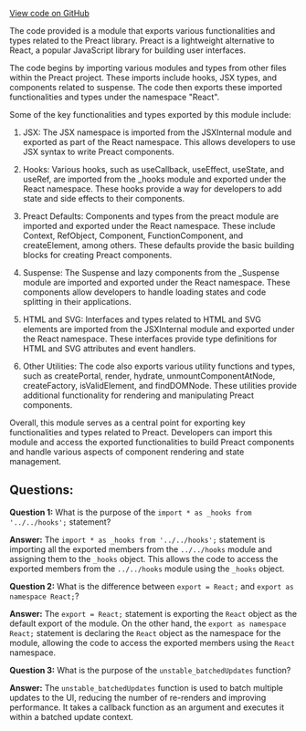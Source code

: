 [View code on GitHub](https://github.com/preactjs/preact/compat/src/index.d.ts)

The code provided is a module that exports various functionalities and types related to the Preact library. Preact is a lightweight alternative to React, a popular JavaScript library for building user interfaces.

The code begins by importing various modules and types from other files within the Preact project. These imports include hooks, JSX types, and components related to suspense. The code then exports these imported functionalities and types under the namespace "React".

Some of the key functionalities and types exported by this module include:

1. JSX: The JSX namespace is imported from the JSXInternal module and exported as part of the React namespace. This allows developers to use JSX syntax to write Preact components.

2. Hooks: Various hooks, such as useCallback, useEffect, useState, and useRef, are imported from the _hooks module and exported under the React namespace. These hooks provide a way for developers to add state and side effects to their components.

3. Preact Defaults: Components and types from the preact module are imported and exported under the React namespace. These include Context, RefObject, Component, FunctionComponent, and createElement, among others. These defaults provide the basic building blocks for creating Preact components.

4. Suspense: The Suspense and lazy components from the _Suspense module are imported and exported under the React namespace. These components allow developers to handle loading states and code splitting in their applications.

5. HTML and SVG: Interfaces and types related to HTML and SVG elements are imported from the JSXInternal module and exported under the React namespace. These interfaces provide type definitions for HTML and SVG attributes and event handlers.

6. Other Utilities: The code also exports various utility functions and types, such as createPortal, render, hydrate, unmountComponentAtNode, createFactory, isValidElement, and findDOMNode. These utilities provide additional functionality for rendering and manipulating Preact components.

Overall, this module serves as a central point for exporting key functionalities and types related to Preact. Developers can import this module and access the exported functionalities to build Preact components and handle various aspects of component rendering and state management.
## Questions: 
 **Question 1:** What is the purpose of the `import * as _hooks from '../../hooks';` statement?

**Answer:** The `import * as _hooks from '../../hooks';` statement is importing all the exported members from the `../../hooks` module and assigning them to the `_hooks` object. This allows the code to access the exported members from the `../../hooks` module using the `_hooks` object.

**Question 2:** What is the difference between `export = React;` and `export as namespace React;`?

**Answer:** The `export = React;` statement is exporting the `React` object as the default export of the module. On the other hand, the `export as namespace React;` statement is declaring the `React` object as the namespace for the module, allowing the code to access the exported members using the `React` namespace.

**Question 3:** What is the purpose of the `unstable_batchedUpdates` function?

**Answer:** The `unstable_batchedUpdates` function is used to batch multiple updates to the UI, reducing the number of re-renders and improving performance. It takes a callback function as an argument and executes it within a batched update context.